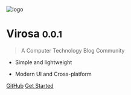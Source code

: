 <!-- _coverpage.md -->

![logo](https://mypic-1305118058.cos.ap-hongkong.myqcloud.com/img/site_logo_light_hdpi.svg)

# Virosa <small>0.0.1</small>

> A Computer Technology Blog Community

- Simple and lightweight

- Modern UI and Cross-platform

[GitHub](https://github.com/wlonestar/virosa)
[Get Started](#virosa)
